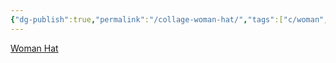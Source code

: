 ```yaml
---
{"dg-publish":true,"permalink":"/collage-woman-hat/","tags":["c/woman","c/analog","c/meeting","c/flower","c/art-deco"],"created":"2024-01-02T08:59:57.256-05:00","updated":"2024-01-02T09:00:33.092-05:00"}
---
```



[Woman Hat](https://www.instagram.com/p/B8IRqHTBot3/)
